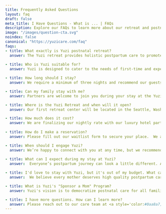 ```yaml
---
title: Frequently Asked Questions
layout: faq
draft: false
meta_title: I Have Questions - What is ... | FAQs
description: Explore our FAQs to learn more about our retreat and postnatal care services. Didn't see your question listed? Contact our team of experts and get an answer today!
image: "/images/question-cta.svg"
noindex: false
canonical: "https://yuzicare.com/faq"
faqs:
- title: What exactly is Yuzi postnatal retreat?
  answer: The Yuzi retreat provides holistic postpartum care to promote physical recovery and emotional wellbeing. Each stay booked with Yuzi includes luxury hotel accommodations, a 24-hour nursery, nutritious meals and snacks, onsite experts in postpartum care, infant care education, and social programming. Our experience combines modern luxury amenities with the ancient wisdom of "Yuezi" and is tailored to the needs of each guest.
  
- title: Who is Yuzi suitable for?
  answer: Yuzi is designed to cater to the needs of first-time and experienced mothers alike within the first six weeks postpartum.

- title: How long should I stay?
  answer: We require a minimum of three nights and recommend our guests to stay at least a week for recovery benefits.  Guests can stay up to a maximum of six weeks.

- title: Can my family stay with me?
  answer: Partners are welcome to join you during your stay at the Yuzi retreat.  While we value the importance of broader family bonding the primary focus of the Yuzi Retreat is postpartum recovery and parent & baby bonding. We have daily visiting hours for families to share in this special time while also respecting the need for mothers to rest, heal, and bond with their babies.

- title: Where is the Yuzi Retreat and when will it open?
  answer: Our first retreat center will be located in the Seattle, Washington area and is slated to open in 2024.  The specific location is being finalized - join our mailing list and follow us on social for updates! We plan to expand to additional locations later on.  Let us know where you’d like to see our next Yuzi location!

- title: How much does it cost?
  answer: We are finalizing our nightly rate with our luxury hotel partner. Package deals will be available to maximize the value of your stay. See our <a href='/pricing'>pricing page</a> for an illustrative example of our packages. *Final package design & pricing subject to change.*
 
- title: How do I make a reservation?
  answer: Please fill out our waitlist form to secure your place.  We are accepting reservations for May 1st 2024 or later. We require a $100 deposit to hold your reservation. Your reservation is fully refundable at any time.

- title: When should I engage Yuzi?
  answer: We’re happy to connect with you at any time, but we recommend new parents to begin thinking about their postpartum plan at the beginning of their second trimester, or around month four of pregnancy.  This provides optimal time for our team to work with you to understand your needs, answer your questions, and tailor your Yuzi Retreat experience.
  
- title: What can I expect during my stay at Yuzi?
  answer:  Everyone’s postpartum journey can look a little different. As such, the Yuzi Retreat is not a one size fits all experience. You are welcome to take part in daily programming focused on postpartum wellness, infant care, and connecting with other parents. On-site specialists are here to support your recovery and help you learn or refresh on newborn care in a one-on-one setting. We would be happy to assist in coordinating spa appointments during your stay. Nutritious meals are provided and you’ll have access to our private mother’s lounge for snacks and socializing.

- title: I'd love to stay with Yuzi, but it's out of my budget. What can I do?
  answer:  We believe every mother deserves high quality postpartum care. We are committed to making our services more accessible and are exploring several avenues, such as insurance reimbursement, employer partnerships, and a sponsor a mom program to reduce individual financial expenditure.  Please stay tuned as we launch additional features.

- title: What is Yuzi's "Sponsor a Mom" Program?
  answer: Yuzi's vision is to democratize postnatal care for all families. We recognize that not everyone has the opportunity to attend the Yuzi retreat. That is why we are proud to introduce our gifting program, Sponsor a Mom. This program provides an opportunity to sponsor a mother to experience the unparalleled luxury that is Yuzi. Your support isn't just financial—it's a lifeline, a gesture of compassion that echoes through generations. Your generosity creates a ripple effect of positive change, offering a lifeline to mothers who need it most. To make a donation you can <a style='color:#0aa8a7;' href='https://donate.stripe.com/fZe3cP3MV8vT1qw8wC'>visit our Sponsor a Mom page</a> and we will match your sponsorship.

- title: I have more questions. How can I learn more?
  answer: Please reach out to our care team at <a style='color:#0aa8a7;' href='mailto:hi@yuzicare.com'>hi@yuzicare.com.</a> We would love to hear from you.
---
```


